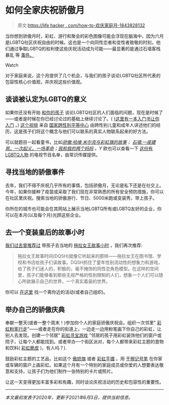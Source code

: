 # 如何全家庆祝骄傲月

> 原文:[https://life hacker . com/how-to-欢庆家庭月-1843828132](https://lifehacker.com/how-to-celebrate-pride-month-as-a-family-1843828132)

当你想到骄傲月时，彩虹、游行和聚会的彩色图像可能会浮现在脑海中，因为六月是LGBTQ社区庆祝自由的时候。这也是一个向同性恋者和变性者致敬的时刻，他们通过争取LGBTQ的权利使这些庆祝活动成为可能——最显著的是通过石墙客栈暴乱 等 [事件。](https://lifehacker.com/the-history-of-pride-month-celebrations-1835301088)

Watch

对于家庭来说，这个月提供了几个机会，与我们的孩子谈论LGBTQ社区所代表的包容性核心价值观，并庆祝这些价值观。

## **谈谈被认定为LGBTQ的意义**

如果你还没有开始 [和你的孩子](https://lifehacker.com/how-to-talk-to-kids-about-lgbtq-families-1818847021) 谈论LGBTQ社区的人们面临的问题，现在是时候了——或者是时候在你已经讨论过的基础上继续讨论了。( [)这里有一本入门书让你入门](https://offspring.lifehacker.com/how-to-talk-to-your-kids-about-lgbtq-issues-1836801945) 。) [这个视频](https://www.youtube.com/watch?time_continue=7&v=YSuJ70OMo3I&feature=emb_logo) 来自 [国家跨性别平等中心](https://transequality.org/) 由跨性别儿童和成年人讲述他们的经历，这是孩子们将这个概念与他们可以联系的真实人物联系起来的好方法。

可以就题目一起看童书，比如[*骄傲:哈维·米尔克与彩虹旗的故事*](https://www.amazon.com/gp/product/0399555315?asc_campaign=InlineText&asc_refurl=https://lifehacker.com/how-to-celebrate-pride-month-as-a-family-1843828132&asc_source=&tag=kinjalifehackerlink-20)*；* [*石墙:一座建筑，一次起义，一场革命*](https://www.amazon.com/gp/product/1524719528?asc_campaign=InlineText&asc_refurl=https://lifehacker.com/how-to-celebrate-pride-month-as-a-family-1843828132&asc_source=&tag=kinjalifehackerlink-20)*；*[*我和我的两个妈妈*](https://www.amazon.com/My-Two-Moms-Michael-Joosten/dp/0525580123?asc_campaign=InlineText&asc_refurl=https://lifehacker.com/how-to-celebrate-pride-month-as-a-family-1843828132&asc_source=&tag=kinjalifehackerlink-20) *。Y* 欧也可以查看一下 [这份有LGBTQ人物](https://www.commonsensemedia.org/lists/lgbtq-tv-shows) 的电视节目名单，由常识传媒提供。

## **寻找当地的骄傲事件**

去年，我们不得不庆祝几乎所有的事情，包括骄傲月，无论是私下还是在社交上。今年，如果你接种了疫苗或采取了我们现在非常熟悉的所有安全预防措施，你可以在社区里庆祝。搜索当地的骄傲游行、节日、5000米跑或变装秀，带上孩子。

你所在的城市也可能会在其网站上展示当地LGBTQ所有或LGBTQ友好的企业，你可以在本月(以及每个月)光顾这些企业。

## **去一个变装皇后的故事小时**

[我们过去曾推荐过](https://lifehacker.com/take-your-kids-to-drag-queen-story-time-1838977794) 带孩子去当地的 [拖拉女王故事小时](https://www.dragqueenstoryhour.org/) ，我们再次推荐:

> 拖拉女王故事时间(DQSH)就像它听起来的那样——拖拉女王在图书馆、学校和书店给孩子们读故事。DQSH抓住了童年性别流动性的想象力和游戏，给了孩子们迷人的，积极的，毫不掩饰的同性恋角色模型。在这样的空间里，孩子们能够看到那些无视严格的性别限制的人们，想象一个人们可以随心所欲展示自己的世界，一个真实着装的世界。

你可以 [在这里](https://www.dragqueenstoryhour.org/) 找一个离你近的活动(或者自己组织)。

## **举办自己的骄傲庆典**

奉献一整天(或者一整个周末！)参加你个人的家庭骄傲庆祝会。组织一次邻里" [彩虹粉笔行走](https://offspring.lifehacker.com/how-to-organize-a-neighborhood-chalk-walk-1842862920)"——或者走在你的街道上，一边走一边用粉笔画下你自己的彩虹，让别人去发现。创建一个邻居" [彩虹寻宝游戏](https://offspring.lifehacker.com/host-a-social-distancing-neighborhood-scavenger-hunt-1842427054) "邻居的孩子用彩虹装饰他们的窗户或院子，让每个人都能找到。或者举办一个街区派对，每个人都带来彩虹主题的食物和饮料( [彩虹脆皮](https://www.foodnetwork.com/recipes/ree-drummond/rainbow-crispy-treats-7564344) )，有人吗？).

鼓励彩虹主题的工艺品，比如这个 [傲娇旗](https://www.youtube.com/watch?v=NQ-gL0HoFjw) 或者 [彩虹手镯](https://www.acraftylife.com/rainbow-bracelet-craft/) 。用 [干擦记号笔](https://offspring.lifehacker.com/keep-your-kid-from-bugging-you-while-you-cook-with-this-1838369477) 在你家或车辆的窗户上画彩虹。如果这个月有一个特别的家庭成员或你爱的人想要表达敬意和支持，让孩子们为他们制作一张特别的卡片或照片。

让这一天变得更加丰富多彩和有趣，同时谈论庆祝活动的历史和包容性的重要性。

* * *

*本文最初发表于2020年，更新于2021年6月3日，提供当前信息。*